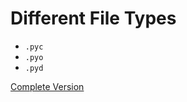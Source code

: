 # Different File Types
* `.pyc`
* `.pyo`
* `.pyd`

[Complete Version](https://stackabuse.com/differences-between-pyc-pyd-and-pyo-python-files/)

